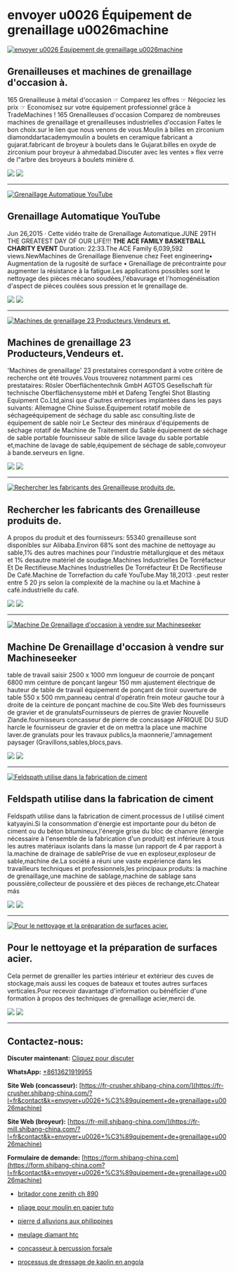 # envoyer u0026 Équipement de grenaillage u0026machine

<a href="https://swt.shibang-china.com/?l=fr&img&k=envoyer+u0026+%C3%89quipement+de+grenaillage+u0026machine" target="_blank">![envoyer u0026 Équipement de grenaillage u0026machine](http://static.shibang-china.com/all-800x300/1327.jpg)</a>

## Grenailleuses et machines de grenaillage d'occasion à.
165 Grenailleuse à métal d'occasion ☞ Comparez les offres ☞ Négociez les prix ☞ Economisez sur votre équipement professionnel grâce à TradeMachines ! 165 Grenailleuses d'occasion Comparez de nombreuses machines de grenaillage et grenailleuses industrielles d'occasion Faites le bon choix.sur le lien que nous venons de vous.Moulin à billes en zirconium diamonddartacademymoulin a boulets en ceramique fabricant a gujarat.fabricant de broyeur à boulets dans le Gujarat.billes en oxyde de zirconium pour broyeur à ahmedabad.Discuter avec les ventes » flex verre de l"arbre des broyeurs à boulets minière d.


<a href="https://whatsapp.shibangsoft.com/WhatsApp.php" target="_blank" title="WhatsApp">![](http://static.shibang-china.com/icon/whatsapp.png)</a> <a href="https://swt.shibang-china.com/?l=fr&icon&k=envoyer+u0026+%C3%89quipement+de+grenaillage+u0026machine" target="_blank">![](http://static.shibang-china.com/icon/chat-fr.png)</a>

---

<a href="https://swt.shibang-china.com/?l=fr&img&k=envoyer+u0026+%C3%89quipement+de+grenaillage+u0026machine" target="_blank">![Grenaillage Automatique YouTube](http://static.shibang-china.com/all-800x300/1028.jpg)</a>

## Grenaillage Automatique YouTube
Jun 26,2015 · Cette vidéo traite de Grenaillage Automatique.JUNE 29TH THE GREATEST DAY OF OUR LIFE!!! **THE ACE FAMILY BASKETBALL CHARITY EVENT** Duration: 22:33.The ACE Family 6,039,592 views.NewMachines de Grenaillage Bienvenue chez Feet engineering• Augmentation de la rugosité de surface • Grenaillage de précontrainte pour augmenter la résistance à la fatigue.Les applications possibles sont le nettoyage des pièces mécano soudées,l'ébavurage et l'homogénéisation d'aspect de pièces coulées sous pression et le grenaillage de.


<a href="https://whatsapp.shibangsoft.com/WhatsApp.php" target="_blank" title="WhatsApp">![](http://static.shibang-china.com/icon/whatsapp.png)</a> <a href="https://swt.shibang-china.com/?l=fr&icon&k=envoyer+u0026+%C3%89quipement+de+grenaillage+u0026machine" target="_blank">![](http://static.shibang-china.com/icon/chat-fr.png)</a>

---

<a href="https://swt.shibang-china.com/?l=fr&img&k=envoyer+u0026+%C3%89quipement+de+grenaillage+u0026machine" target="_blank">![Machines de grenaillage 23 Producteurs,Vendeurs et.](http://static.shibang-china.com/all-800x300/1126.jpg)</a>

## Machines de grenaillage 23 Producteurs,Vendeurs et.
'Machines de grenaillage' 23 prestataires correspondant à votre critère de recherche ont été trouvés.Vous trouverez notamment parmi ces prestataires: Rösler Oberflächentechnik GmbH AGTOS Gesellschaft für technische Oberflächensysteme mbH et Dafeng Tengfei Shot Blasting Equipment Co.Ltd,ainsi que d'autres entreprises implantées dans les pays suivants: Allemagne Chine Suisse.Équipement rotatif mobile de séchageéquipement de séchage du sable asc consulting.liste de équipement de sable noir Le Secteur des minéraux d'équipements de séchage rotatif de Machine de Traitement du Sable équipement de séchage de sable portable fournisseur sable de silice lavage du sable portable et,machine de lavage de sable,équipement de séchage de sable,convoyeur à bande.serveurs en ligne.


<a href="https://whatsapp.shibangsoft.com/WhatsApp.php" target="_blank" title="WhatsApp">![](http://static.shibang-china.com/icon/whatsapp.png)</a> <a href="https://swt.shibang-china.com/?l=fr&icon&k=envoyer+u0026+%C3%89quipement+de+grenaillage+u0026machine" target="_blank">![](http://static.shibang-china.com/icon/chat-fr.png)</a>

---

<a href="https://swt.shibang-china.com/?l=fr&img&k=envoyer+u0026+%C3%89quipement+de+grenaillage+u0026machine" target="_blank">![Rechercher les fabricants des Grenailleuse produits de.](http://static.shibang-china.com/all-800x300/1091.jpg)</a>

## Rechercher les fabricants des Grenailleuse produits de.
A propos du produit et des fournisseurs: 55340 grenailleuse sont disponibles sur Alibaba.Environ 68% sont des machine de nettoyage au sable,1% des autres machines pour l'industrie métallurgique et des métaux et 1% desautre matériel de soudage.Machines Industrielles De Torréfacteur Et De Rectifieuse.Machines Industrielles De Torréfacteur Et De Rectifieuse De Café.Machine de Torrefaction du café YouTube.May 18,2013 ·.peut rester entre 5  20 jrs selon la complexité de la machine ou la.et Machine à café.industrielle du café.


<a href="https://whatsapp.shibangsoft.com/WhatsApp.php" target="_blank" title="WhatsApp">![](http://static.shibang-china.com/icon/whatsapp.png)</a> <a href="https://swt.shibang-china.com/?l=fr&icon&k=envoyer+u0026+%C3%89quipement+de+grenaillage+u0026machine" target="_blank">![](http://static.shibang-china.com/icon/chat-fr.png)</a>

---

<a href="https://swt.shibang-china.com/?l=fr&img&k=envoyer+u0026+%C3%89quipement+de+grenaillage+u0026machine" target="_blank">![Machine De Grenaillage d'occasion à vendre sur Machineseeker](http://static.shibang-china.com/all-800x300/1079.jpg)</a>

## Machine De Grenaillage d'occasion à vendre sur Machineseeker
table de travail saisir 2500 x 1000 mm longueur de courroie de ponçant 6800 mm ceinture de ponçant largeur 150 mm ajustement électrique de hauteur de table de travail équipement de ponçant de tiroir ouverture de table 550 x 500 mm,panneau central d'opératin frein moteur gauche tour à droite de la ceinture de ponçant machine de cou.Site Web des fournisseurs de gravier et de granulatsFournisseurs de pierres de gravier Nouvelle Zlande.fournisseurs concasseur de pierre de concassage AFRIQUE DU SUD harcle le fournisseur de gravier et de on mettra la place une machine laver.de granulats pour les travaux publics,la maonnerie,l'amnagement paysager (Gravillons,sables,blocs,pavs.


<a href="https://whatsapp.shibangsoft.com/WhatsApp.php" target="_blank" title="WhatsApp">![](http://static.shibang-china.com/icon/whatsapp.png)</a> <a href="https://swt.shibang-china.com/?l=fr&icon&k=envoyer+u0026+%C3%89quipement+de+grenaillage+u0026machine" target="_blank">![](http://static.shibang-china.com/icon/chat-fr.png)</a>

---

<a href="https://swt.shibang-china.com/?l=fr&img&k=envoyer+u0026+%C3%89quipement+de+grenaillage+u0026machine" target="_blank">![Feldspath utilise dans la fabrication de ciment](http://static.shibang-china.com/all-800x300/248.jpg)</a>

## Feldspath utilise dans la fabrication de ciment
Feldspath utilise dans la fabrication de ciment.processus de l utilisé ciment katyayini.Si la consommation d'énergie est importante pour du béton de ciment ou du béton bitumineux,l'énergie grise du bloc de chanvre (énergie nécessaire à l'ensemble de la fabrication d'un produit) est inférieure à tous les autres matériaux isolants dans la masse (un rapport de 4 par rapport à la.machine de drainage de sablePrise de vue en exploseur,exploseur de sable,machine de.La société a réuni une vaste expérience dans les travailleurs techniques et professionnels,les principaux produits: la machine de grenaillage,une machine de sablage,machine de sablage sans poussière,collecteur de poussière et des pièces de rechange,etc.Chatear más


<a href="https://whatsapp.shibangsoft.com/WhatsApp.php" target="_blank" title="WhatsApp">![](http://static.shibang-china.com/icon/whatsapp.png)</a> <a href="https://swt.shibang-china.com/?l=fr&icon&k=envoyer+u0026+%C3%89quipement+de+grenaillage+u0026machine" target="_blank">![](http://static.shibang-china.com/icon/chat-fr.png)</a>

---

<a href="https://swt.shibang-china.com/?l=fr&img&k=envoyer+u0026+%C3%89quipement+de+grenaillage+u0026machine" target="_blank">![Pour le nettoyage et la préparation de surfaces acier.](http://static.shibang-china.com/all-800x300/1437.jpg)</a>

## Pour le nettoyage et la préparation de surfaces acier.
Cela permet de grenailler les parties intérieur et extérieur des cuves de stockage,mais aussi les coques de bateaux et toutes autres surfaces verticales.Pour recevoir davantage d'information ou bénéficier d'une formation à propos des techniques de grenaillage acier,merci de.

<a href="https://whatsapp.shibangsoft.com/WhatsApp.php" target="_blank" title="WhatsApp">![](http://static.shibang-china.com/icon/whatsapp.png)</a> <a href="https://swt.shibang-china.com/?l=fr&icon&k=envoyer+u0026+%C3%89quipement+de+grenaillage+u0026machine" target="_blank">![](http://static.shibang-china.com/icon/chat-fr.png)</a>

---
## Contactez-nous:

**Discuter maintenant:** [Cliquez pour discuter](https://swt.shibang-china.com?l=fr&contact&k=envoyer+u0026+%C3%89quipement+de+grenaillage+u0026machine)

**WhatsApp:**  [+8613621919955](https://whatsapp.shibangsoft.com/WhatsApp.php)

**Site Web (concasseur):** [https://fr-crusher.shibang-china.com/](https://fr-crusher.shibang-china.com/?l=fr&contact&k=envoyer+u0026+%C3%89quipement+de+grenaillage+u0026machine)

**Site Web (broyeur):** [https://fr-mill.shibang-china.com/](https://fr-mill.shibang-china.com/?l=fr&contact&k=envoyer+u0026+%C3%89quipement+de+grenaillage+u0026machine)

**Formulaire de demande:** [https://form.shibang-china.com](https://form.shibang-china.com?l=fr&contact&k=envoyer+u0026+%C3%89quipement+de+grenaillage+u0026machine)

* [britador cone zenith ch 890](../32/britador%20cone%20zenith%20ch%20890.md)

* [pliage pour moulin en papier tuto](../32/pliage%20pour%20moulin%20en%20papier%20tuto.md)

* [pierre d alluvions aux philippines](../34/pierre%20d%20alluvions%20aux%20philippines.md)

* [meulage diamant htc](../38/meulage%20diamant%20htc.md)

* [concasseur à percussion forsale](../30/concasseur%20%C3%A0%20percussion%20forsale.md)

* [processus de dressage de kaolin en angola](../34/processus%20de%20dressage%20de%20kaolin%20en%20angola.md)